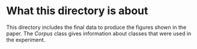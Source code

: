 # What this directory is about
This directory includes the final data to produce the figures shown in the paper. The *Corpus* class gives information about classes that were used in the experiment. 
